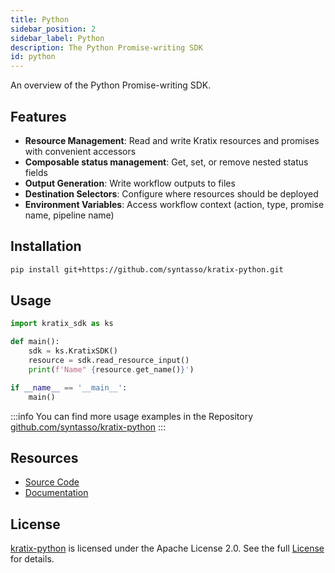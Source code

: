 ```yaml
---
title: Python
sidebar_position: 2
sidebar_label: Python
description: The Python Promise-writing SDK
id: python
---
```


An overview of the Python Promise-writing SDK.

## Features

- **Resource Management**: Read and write Kratix resources and promises with convenient accessors
- **Composable status management**: Get, set, or remove nested status fields
- **Output Generation**: Write workflow outputs to files
- **Destination Selectors**: Configure where resources should be deployed
- **Environment Variables**: Access workflow context (action, type, promise name, pipeline name)

## Installation

```bash
pip install git+https://github.com/syntasso/kratix-python.git
```

## Usage

```python
import kratix_sdk as ks

def main():
    sdk = ks.KratixSDK()
    resource = sdk.read_resource_input()
    print(f'Name" {resource.get_name()}')

if __name__ == '__main__':
    main()
```

:::info
You can find more usage examples in the Repository [github.com/syntasso/kratix-python](https://github.com/syntasso/kratix-python)
:::

## Resources

- [Source Code](https://github.com/syntasso/kratix-python)
- [Documentation](https://syntasso.github.io/kratix-python/kratix_sdk.html)

## License

[kratix-python](https://github.com/syntasso/kratix-python) is licensed under the Apache License 2.0. See the full [License](https://github.com/syntasso/kratix-python/blob/main/LICENSE) for details.
